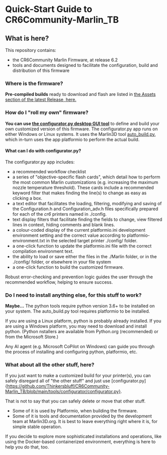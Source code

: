 # Quick-Start Guide to CR6Community-Marlin_TB

## What is here?
This repository contains:
-   the CR6Community Marlin Firmware, at release 6.2
-   tools and documents designed to facilitate the configuration, build and distribution of this firmware

### Where is the firmware?
**Pre-compiled builds** ready to download and flash are listed in [the Assets section of the latest Release, here.](https://github.com/Thinkersbluff/CR6Community-Marlin_TB/releases/tag/v2.0.9.1-cr6-community-release-6.2)

### How do I "roll my own" firmware?
**You can use [the configurator.py desktop GUI tool](https://github.com/Thinkersbluff/CR6Community-Marlin_TB/blob/main/tools/configurator)** to define and build your own customized version of this firmware. 
The configurator.py app runs on either Windows or Linux systems.  It uses the Marlin3D tool [auto_build.py](https://github.com/Thinkersbluff/CR6Community-Marlin_TB/blob/main/tools/build), which in-turn uses the app platformio to perform the actual build.

#### What can I do with configurator.py?
The configurator.py app includes:
- a recommended workflow checklist
- a series of "objective-specific flash cards", which detail how to perform the most common Marlin customizations (e.g. increasing the maximum nozzle temperature threshold).  These cards include a recommended keyword filter that makes finding the line(s) to change as easy as clicking a box.
- a text editor that facilitates the loading, filtering, modifying and saving of the Configuration.h and Configuration_adv.h files specifically prepared for each of the *cr6* printers named in ./config.
- text display filters that facilitate finding the fields to change, view filtered lines in context, hiding comments and blank lines.
- a colour-coded display of the current platformio.ini development environment setting and the correct value according to platformio-environment.txt in the selected target printer ./config/<example> folder.
- a one-click function to update the platformio.ini file with the correct compilation environment text.
- the ability to load or save either the files in the ./Marlin folder, or in the ./config/<example> folder, or elsewhere in your file system
- a one-click function to build the customized firmware.

Robust error-checking and prevention logic guides the user through the recommended workflow, helping to ensure success.

### Do I need to install anything else, for this stuff to work?
**Maybe...**
The python tools require python version 3.6+ to be installed on your system.
The auto_build.py tool requires platformio to be installed.

If you are using a Linux platform, python is probably already installed.
If you are using a Windows platform, you may need to download and install python. (Python nstallers are available from Python.org (recommended) or from the Microsoft Store.)

Any AI agent (e.g. Microsoft CoPilot on Windows) can guide you through the process of installing and configuring python, platformio, etc.


### What about all the other stuff, here?
If you just want to make a customized build for your printer(s), you can safely disregard all of "the other stuff" and just use [configurator.py]{https://github.com/Thinkersbluff/CR6Community-Marlin_TB/blob/main/tools/configurator/configurator.py}.

That is not to say that you can safely delete or move that other stuff.  
 - Some of it is used by Platformio, when building the firmware.
 - Some of it is tools and documentation provided by the development team at Marlin3D.org.
It is best to leave everything right where it is, for simple stable operation.

If you decide to explore more sophisticated installations and operations, like using the Docker-based containerized environment, everything is here to help you do that, too.